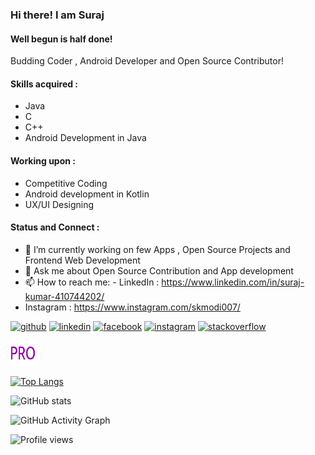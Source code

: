 ### Hi there! I am Suraj

#### Well begun is half done!

Budding Coder , Android Developer and Open Source Contributor!

#### Skills acquired : 
- Java
- C
- C++
- Android Development in Java

#### Working upon :
- Competitive Coding
- Android development in Kotlin
- UX/UI Designing

#### Status and Connect :
- 🔭 I’m currently working on few Apps , Open Source Projects and Frontend Web Development
- 💬 Ask me about Open Source Contribution and App development 
- 📫 How to reach me:  - LinkedIn : https://www.linkedin.com/in/suraj-kumar-410744202/
- Instagram : https://www.instagram.com/skmodi007/

[<img src='https://cdn.jsdelivr.net/npm/simple-icons@3.0.1/icons/github.svg' alt='github' height='40'>](https://github.com/skmodi649)  [<img src='https://cdn.jsdelivr.net/npm/simple-icons@3.0.1/icons/linkedin.svg' alt='linkedin' height='40'>](https://www.linkedin.com/in/skmodi20bce2835@gmail.com/)  [<img src='https://cdn.jsdelivr.net/npm/simple-icons@3.0.1/icons/facebook.svg' alt='facebook' height='40'>](https://www.facebook.com/Sukumo)  [<img src='https://cdn.jsdelivr.net/npm/simple-icons@3.0.1/icons/instagram.svg' alt='instagram' height='40'>](https://www.instagram.com/skmodi007/)  [<img src='https://cdn.jsdelivr.net/npm/simple-icons@3.0.1/icons/stackoverflow.svg' alt='stackoverflow' height='40'>](https://stackoverflow.com/users/sukumo)  

<a href='https://github.com/pricing'><img src='https://raw.githubusercontent.com/acervenky/animated-github-badges/master/assets/pro.gif' width='40' height='40'></a> 

[![Top Langs](https://github-readme-stats.vercel.app/api/top-langs/?username=skmodi649)](https://github.com/anuraghazra/github-readme-stats)

![GitHub stats](https://github-readme-stats.vercel.app/api?username=skmodi649&show_icons=true&count_private=true)  

![GitHub Activity Graph](https://activity-graph.herokuapp.com/graph?username=skmodi649) 


![Profile views](https://gpvc.arturio.dev/skmodi649)  

